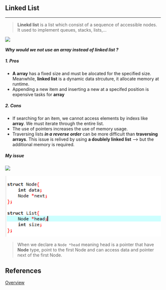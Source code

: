## Linked List
___
> **Linekd list** is a list which consist of a sequence of accessible nodes. It used to implement queues, stacks, lists,...

![](https://nguyenvanhieu.vn/wp-content/uploads/2018/12/data-node-danh-sach-lien-ket.png)

***Why would we not use an array instead of linked list ?***
##### 1. Pros
+ **A array** has a fixed size and must be alocated for the specified size. Meanwhile, **linked list** is a dynamic data strcuture, it allocate memory at runtime.
+ Appending a new item and inserting a new at a specifed position is expensive tasks for **array**

##### 2. Cons
+ If searching for an item, we cannot access elements by indexs like **array**. We must iterate through the entire list.
+ The use of pointers increases the use of memory usage.
+ Traversing lists ***in a reverse order*** can be more difficult than **traversing arrays**. This issue is relived by using **a doublely linked list** --> but the additional memory is required.

##### My issue
![](https://www.geeksforgeeks.org/wp-content/uploads/gq/2013/03/Linkedlist.png)

![](https://github.com/linhnt31/30-Days-LeetCoding-Challenge/blob/master/List/linked-list-issue.PNG)

> When we declare a `Node *head` meaning head is a pointer that have **Node** type, point to the first Node and can access data and pointer next of the first Node.
## References
[Overview](https://medium.com/@hitherejoe/data-structures-linked-list-e518261e7fe9)
